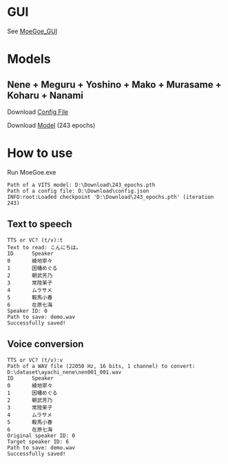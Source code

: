 # GUI
See [MoeGoe_GUI](https://github.com/CjangCjengh/MoeGoe_GUI)
# Models
## Nene + Meguru + Yoshino + Mako + Murasame + Koharu + Nanami
Download [Config File](https://sjtueducn-my.sharepoint.com/:u:/g/personal/cjang_cjengh_sjtu_edu_cn/Ed7PXqaBdllAki0TPpeZorgBFdnxirbX_AYGUIiIcWAYNg?e=avxkWs)

Download [Model](https://sjtueducn-my.sharepoint.com/:u:/g/personal/cjang_cjengh_sjtu_edu_cn/EQ_X9rsRd6tCrztZcQ_ad6QBz8GNSnpPq9H_C6ASoLDkfA?e=LZHD2O) (243 epochs)
# How to use
Run MoeGoe.exe
```
Path of a VITS model: D:\Download\243_epochs.pth
Path of a config file: D:\Download\config.json
INFO:root:Loaded checkpoint 'D:\Download\243_epochs.pth' (iteration 243)
```
## Text to speech
```
TTS or VC? (t/v):t
Text to read: こんにちは。
ID      Speaker
0       綾地寧々
1       因幡めぐる
2       朝武芳乃
3       常陸茉子
4       ムラサメ
5       鞍馬小春
6       在原七海
Speaker ID: 0
Path to save: demo.wav
Successfully saved!
```
## Voice conversion
```
TTS or VC? (t/v):v
Path of a WAV file (22050 Hz, 16 bits, 1 channel) to convert:
D:\dataset\ayachi_nene\nen001_001.wav
ID      Speaker
0       綾地寧々
1       因幡めぐる
2       朝武芳乃
3       常陸茉子
4       ムラサメ
5       鞍馬小春
6       在原七海
Original speaker ID: 0
Target speaker ID: 6
Path to save: demo.wav
Successfully saved!
```
